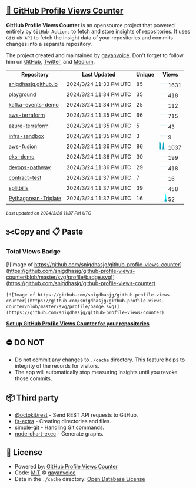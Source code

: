 ## [🚀 GitHub Profile Views Counter](https://github.com/gayanvoice/github-profile-views-counter)
**GitHub Profile Views Counter** is an opensource project that powered entirely by  `GitHub Actions` to fetch and store insights of repositories.
It uses `GitHub API` to fetch the insight data of your repositories and commits changes into a separate repository.

The project created and maintained by [gayanvoice](https://github.com/gayanvoice). Don't forget to follow him on [GitHub](https://github.com/gayanvoice), [Twitter](https://twitter.com/gayanvoice), and [Medium](https://gayanvoice.medium.com/).

<table>
	<tr>
		<th>
			Repository
		</th>
		<th>
			Last Updated
		</th>
		<th>
			Unique
		</th>
		<th>
			Views
		</th>
	</tr>
	<tr>
		<td>
			<a href="https://github.com/snigdhasjg/github-profile-views-counter/tree/master/readme/610491551/week.md">
				snigdhasjg.github.io
			</a>
		</td>
		<td>
			2024/3/24 11:33 PM UTC
		</td>
		<td>
			85
		</td>
		<td>
			<img alt="Response time graph" src="https://github.com/snigdhasjg/github-profile-views-counter/raw/master/graph/610491551/small/week.png" height="20"> 1631
		</td>
	</tr>
	<tr>
		<td>
			<a href="https://github.com/snigdhasjg/github-profile-views-counter/tree/master/readme/327022635/week.md">
				playground
			</a>
		</td>
		<td>
			2024/3/24 11:34 PM UTC
		</td>
		<td>
			35
		</td>
		<td>
			<img alt="Response time graph" src="https://github.com/snigdhasjg/github-profile-views-counter/raw/master/graph/327022635/small/week.png" height="20"> 418
		</td>
	</tr>
	<tr>
		<td>
			<a href="https://github.com/snigdhasjg/github-profile-views-counter/tree/master/readme/505153827/week.md">
				kafka-events-demo
			</a>
		</td>
		<td>
			2024/3/24 11:34 PM UTC
		</td>
		<td>
			25
		</td>
		<td>
			<img alt="Response time graph" src="https://github.com/snigdhasjg/github-profile-views-counter/raw/master/graph/505153827/small/week.png" height="20"> 112
		</td>
	</tr>
	<tr>
		<td>
			<a href="https://github.com/snigdhasjg/github-profile-views-counter/tree/master/readme/597687139/week.md">
				aws-terraform
			</a>
		</td>
		<td>
			2024/3/24 11:35 PM UTC
		</td>
		<td>
			66
		</td>
		<td>
			<img alt="Response time graph" src="https://github.com/snigdhasjg/github-profile-views-counter/raw/master/graph/597687139/small/week.png" height="20"> 715
		</td>
	</tr>
	<tr>
		<td>
			<a href="https://github.com/snigdhasjg/github-profile-views-counter/tree/master/readme/688652912/week.md">
				azure-terraform
			</a>
		</td>
		<td>
			2024/3/24 11:35 PM UTC
		</td>
		<td>
			5
		</td>
		<td>
			<img alt="Response time graph" src="https://github.com/snigdhasjg/github-profile-views-counter/raw/master/graph/688652912/small/week.png" height="20"> 43
		</td>
	</tr>
	<tr>
		<td>
			<a href="https://github.com/snigdhasjg/github-profile-views-counter/tree/master/readme/675120698/week.md">
				infra-sandbox
			</a>
		</td>
		<td>
			2024/3/24 11:35 PM UTC
		</td>
		<td>
			3
		</td>
		<td>
			<img alt="Response time graph" src="https://github.com/snigdhasjg/github-profile-views-counter/raw/master/graph/675120698/small/week.png" height="20"> 9
		</td>
	</tr>
	<tr>
		<td>
			<a href="https://github.com/snigdhasjg/github-profile-views-counter/tree/master/readme/698726650/week.md">
				aws-fusion
			</a>
		</td>
		<td>
			2024/3/24 11:36 PM UTC
		</td>
		<td>
			86
		</td>
		<td>
			<img alt="Response time graph" src="https://github.com/snigdhasjg/github-profile-views-counter/raw/master/graph/698726650/small/week.png" height="20"> 1037
		</td>
	</tr>
	<tr>
		<td>
			<a href="https://github.com/snigdhasjg/github-profile-views-counter/tree/master/readme/703494461/week.md">
				eks-demo
			</a>
		</td>
		<td>
			2024/3/24 11:36 PM UTC
		</td>
		<td>
			30
		</td>
		<td>
			<img alt="Response time graph" src="https://github.com/snigdhasjg/github-profile-views-counter/raw/master/graph/703494461/small/week.png" height="20"> 199
		</td>
	</tr>
	<tr>
		<td>
			<a href="https://github.com/snigdhasjg/github-profile-views-counter/tree/master/readme/696713461/week.md">
				devops-pathway
			</a>
		</td>
		<td>
			2024/3/24 11:36 PM UTC
		</td>
		<td>
			29
		</td>
		<td>
			<img alt="Response time graph" src="https://github.com/snigdhasjg/github-profile-views-counter/raw/master/graph/696713461/small/week.png" height="20"> 418
		</td>
	</tr>
	<tr>
		<td>
			<a href="https://github.com/snigdhasjg/github-profile-views-counter/tree/master/readme/511679147/week.md">
				contract-test
			</a>
		</td>
		<td>
			2024/3/24 11:37 PM UTC
		</td>
		<td>
			7
		</td>
		<td>
			<img alt="Response time graph" src="https://github.com/snigdhasjg/github-profile-views-counter/raw/master/graph/511679147/small/week.png" height="20"> 16
		</td>
	</tr>
	<tr>
		<td>
			<a href="https://github.com/snigdhasjg/github-profile-views-counter/tree/master/readme/167969231/week.md">
				splitbills
			</a>
		</td>
		<td>
			2024/3/24 11:37 PM UTC
		</td>
		<td>
			39
		</td>
		<td>
			<img alt="Response time graph" src="https://github.com/snigdhasjg/github-profile-views-counter/raw/master/graph/167969231/small/week.png" height="20"> 458
		</td>
	</tr>
	<tr>
		<td>
			<a href="https://github.com/snigdhasjg/github-profile-views-counter/tree/master/readme/185412450/week.md">
				Pythagorean-Triplate
			</a>
		</td>
		<td>
			2024/3/24 11:37 PM UTC
		</td>
		<td>
			16
		</td>
		<td>
			<img alt="Response time graph" src="https://github.com/snigdhasjg/github-profile-views-counter/raw/master/graph/185412450/small/week.png" height="20"> 52
		</td>
	</tr>
</table>

<small><i>Last updated on 2024/3/26 11:37 PM UTC</i></small>

## ✂️Copy and 📋 Paste
### Total Views Badge
[![Image of https://github.com/snigdhasjg/github-profile-views-counter](https://github.com/snigdhasjg/github-profile-views-counter/blob/master/svg/profile/badge.svg)](https://github.com/snigdhasjg/github-profile-views-counter)

```readme
[![Image of https://github.com/snigdhasjg/github-profile-views-counter](https://github.com/snigdhasjg/github-profile-views-counter/blob/master/svg/profile/badge.svg)](https://github.com/snigdhasjg/github-profile-views-counter)
```
[**Set up GitHub Profile Views Counter for your repositories**](https://github.com/gayanvoice/github-profile-views-counter)
## ⛔ DO NOT
- Do not commit any changes to `./cache` directory. This feature helps to integrity of the records for visitors.
- The app will automatically stop measuring insights until you revoke those commits.
## 📦 Third party

- [@octokit/rest](https://www.npmjs.com/package/@octokit/rest) - Send REST API requests to GitHub.
- [fs-extra](https://www.npmjs.com/package/fs-extra) - Creating directories and files.
- [simple-git](https://www.npmjs.com/package/simple-git) - Handling Git commands.
- [node-chart-exec](https://www.npmjs.com/package/node-chart-exec) - Generate graphs.
## 📄 License
- Powered by: [GitHub Profile Views Counter](https://github.com/gayanvoice/github-profile-views-counter)
- Code: [MIT](./LICENSE) © [gayanvoice](https://github.com/gayanvoice)
- Data in the `./cache` directory: [Open Database License](https://opendatacommons.org/licenses/odbl/1-0/)